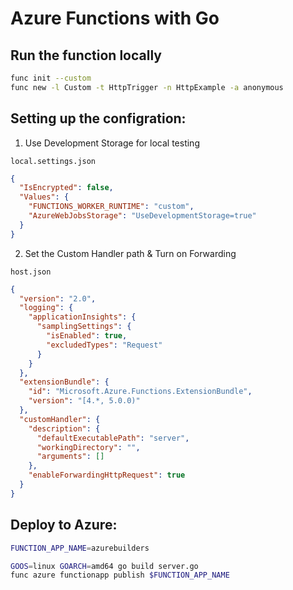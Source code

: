 # Azure Functions with Go

## Run the function locally

```bash
func init --custom
func new -l Custom -t HttpTrigger -n HttpExample -a anonymous
```

## Setting up the configration: 

1) Use Development Storage for local testing


`local.settings.json`
```json
{
  "IsEncrypted": false,
  "Values": {
    "FUNCTIONS_WORKER_RUNTIME": "custom",
    "AzureWebJobsStorage": "UseDevelopmentStorage=true"
  }
}
```

2) Set the Custom Handler path & Turn on Forwarding

`host.json`
```json
{
  "version": "2.0",
  "logging": {
    "applicationInsights": {
      "samplingSettings": {
        "isEnabled": true,
        "excludedTypes": "Request"
      }
    }
  },
  "extensionBundle": {
    "id": "Microsoft.Azure.Functions.ExtensionBundle",
    "version": "[4.*, 5.0.0)"
  },
  "customHandler": {
    "description": {
      "defaultExecutablePath": "server",
      "workingDirectory": "",
      "arguments": []
    },
    "enableForwardingHttpRequest": true
  }
}
```

## Deploy to Azure: 

```bash
FUNCTION_APP_NAME=azurebuilders

GOOS=linux GOARCH=amd64 go build server.go
func azure functionapp publish $FUNCTION_APP_NAME

```
